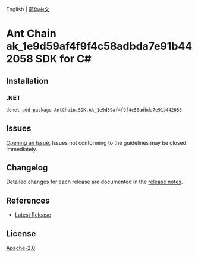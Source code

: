 English | [简体中文](README-CN.md)

# Ant Chain ak_1e9d59af4f9f4c58adbda7e91b442058 SDK for C#

## Installation

### .NET

```bash
donet add package AntChain.SDK.Ak_1e9d59af4f9f4c58adbda7e91b442058
```

## Issues

[Opening an Issue](https://github.com/alipay/antchain-openapi-prod-sdk/issues/new), Issues not conforming to the guidelines may be closed immediately.

## Changelog

Detailed changes for each release are documented in the [release notes](./ChangeLog.md).

## References

* [Latest Release](https://github.com/alipay/antchain-openapi-prod-sdk/)

## License

[Apache-2.0](http://www.apache.org/licenses/LICENSE-2.0)
